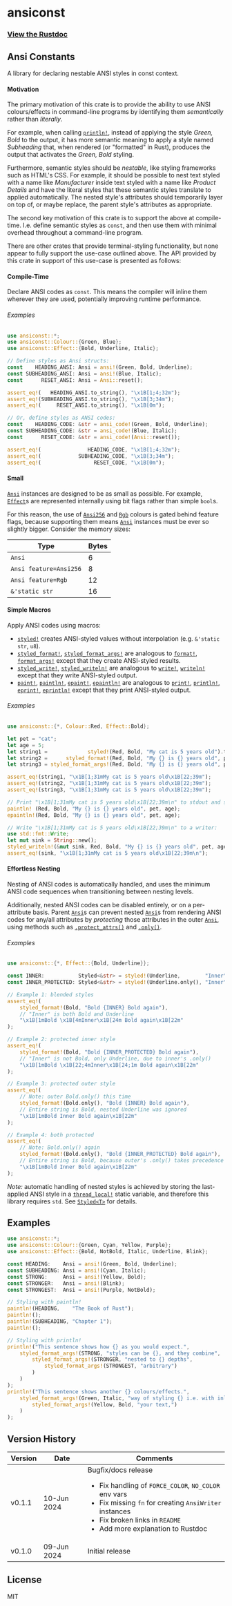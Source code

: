 # ansiconst

### [View the Rustdoc](https://docs.rs/ansiconst)

## Ansi Constants

A library for declaring nestable ANSI styles in const context.

#### Motivation

The primary motivation of this crate is to provide the ability to use
ANSI colours/effects in command-line programs by identifying them
*semantically* rather than *literally*.

For example, when calling [`println!`], instead of applying the style
*Green, Bold* to the output, it has more semantic meaning to apply
a style named *Subheading* that, when rendered (or "formatted" in Rust),
produces the output that activates the *Green, Bold* styling.

Furthermore, semantic styles should be *nestable*, like styling frameworks
such as HTML's CSS. For example, it should be possible to nest text styled
with a name like *Manufacturer* inside text styled with a name like
*Product Details* and have the literal styles that these semantic styles
translate to applied automatically. The nested style's attributes
should temporarily layer on top of, or maybe replace, the parent style's
attributes as appropriate.

The second key motivation of this crate is to support the above at
compile-time. I.e. define semantic styles as `const`, and then use
them with minimal overhead throughout a command-line program.

There are other crates that provide terminal-styling functionality,
but none appear to fully support the use-case outlined above.
The API provided by this crate in support of this use-case is
presented as follows:

#### Compile-Time

Declare ANSI codes as `const`. This means the compiler will inline them
wherever they are used, potentially improving runtime performance.

###### Examples

```rust
use ansiconst::*;
use ansiconst::Colour::{Green, Blue};
use ansiconst::Effect::{Bold, Underline, Italic};

// Define styles as Ansi structs:
const    HEADING_ANSI: Ansi = ansi!(Green, Bold, Underline);
const SUBHEADING_ANSI: Ansi = ansi!(Blue, Italic);
const      RESET_ANSI: Ansi = Ansi::reset();

assert_eq!(   HEADING_ANSI.to_string(), "\x1B[1;4;32m");
assert_eq!(SUBHEADING_ANSI.to_string(), "\x1B[3;34m");
assert_eq!(     RESET_ANSI.to_string(), "\x1B[0m");

// Or, define styles as ANSI codes:
const    HEADING_CODE: &str = ansi_code!(Green, Bold, Underline);
const SUBHEADING_CODE: &str = ansi_code!(Blue, Italic);
const      RESET_CODE: &str = ansi_code!(Ansi::reset());

assert_eq!(               HEADING_CODE, "\x1B[1;4;32m");
assert_eq!(            SUBHEADING_CODE, "\x1B[3;34m");
assert_eq!(                 RESET_CODE, "\x1B[0m");
```

#### Small

[`Ansi`] instances are designed to be as small as possible. For example, [`Effect`]s
are represented internally using bit flags rather than simple `bool`s.

For this reason, the use of [`Ansi256`][Colour::Ansi256] and [`Rgb`][Colour::Rgb] colours
is gated behind feature flags, because supporting them means [`Ansi`] instances
must be ever so slightly bigger. Consider the memory sizes:

| Type                   | Bytes |
|------------------------|-------|
| `Ansi`                 |    6  |
| `Ansi feature=Ansi256` |    8  |
| `Ansi feature=Rgb`     |   12  |
| `&'static str`         |   16  |

#### Simple Macros

Apply ANSI codes using macros:

- [`styled!`] creates ANSI-styled values without interpolation (e.g. `&'static str`, `u8`).
- [`styled_format!`], [`styled_format_args!`] are analogous to
[`format!`], [`format_args!`] except that they create ANSI-styled results.
- [`styled_write!`], [`styled_writeln!`] are analogous to
[`write!`], [`writeln!`] except that they write ANSI-styled output.
- [`paint!`], [`paintln!`], [`epaint!`], [`epaintln!`] are analogous to
[`print!`], [`println!`], [`eprint!`], [`eprintln!`] except that they print ANSI-styled output.

###### Examples

```rust
use ansiconst::{*, Colour::Red, Effect::Bold};

let pet = "cat";
let age = 5;
let string1 =             styled!(Red, Bold, "My cat is 5 years old").to_string();
let string2 =      styled_format!(Red, Bold, "My {} is {} years old", pet, age);
let string3 = styled_format_args!(Red, Bold, "My {} is {} years old", pet, age).to_string();

assert_eq!(string1, "\x1B[1;31mMy cat is 5 years old\x1B[22;39m");
assert_eq!(string2, "\x1B[1;31mMy cat is 5 years old\x1B[22;39m");
assert_eq!(string3, "\x1B[1;31mMy cat is 5 years old\x1B[22;39m");

// Print "\x1B[1;31mMy cat is 5 years old\x1B[22;39m\n" to stdout and stderr:
paintln! (Red, Bold, "My {} is {} years old", pet, age);
epaintln!(Red, Bold, "My {} is {} years old", pet, age);

// Write "\x1B[1;31mMy cat is 5 years old\x1B[22;39m\n" to a writer:
use std::fmt::Write;
let mut sink = String::new();
styled_writeln!(&mut sink, Red, Bold, "My {} is {} years old", pet, age).unwrap();
assert_eq!(sink, "\x1B[1;31mMy cat is 5 years old\x1B[22;39m\n");
```

#### Effortless Nesting

Nesting of ANSI codes is automatically handled, and uses the minimum ANSI code
sequences when transitioning between nesting levels.

Additionally, nested ANSI codes can be disabled entirely, or on a per-attribute basis.
Parent [`Ansi`]s can prevent nested [`Ansi`]s from rendering ANSI codes for any/all
attributes by *protecting* those attributes in the outer [`Ansi`], using methods such as
[`.protect_attrs()`][Ansi::protect_attrs] and [`.only()`][Ansi::only].

###### Examples

```rust
use ansiconst::{*, Effect::{Bold, Underline}};

const INNER:           Styled<&str> = styled!(Underline,        "Inner");
const INNER_PROTECTED: Styled<&str> = styled!(Underline.only(), "Inner");

// Example 1: blended styles
assert_eq!(
    styled_format!(Bold, "Bold {INNER} Bold again"),
    // "Inner" is both Bold and Underline
    "\x1B[1mBold \x1B[4mInner\x1B[24m Bold again\x1B[22m"
);

// Example 2: protected inner style
assert_eq!(
    styled_format!(Bold, "Bold {INNER_PROTECTED} Bold again"),
    // "Inner" is not Bold, only Underline, due to inner's .only()
    "\x1B[1mBold \x1B[22;4mInner\x1B[24;1m Bold again\x1B[22m"
);

// Example 3: protected outer style
assert_eq!(
    // Note: outer Bold.only() this time
    styled_format!(Bold.only(), "Bold {INNER} Bold again"),
    // Entire string is Bold, nested Underline was ignored
    "\x1B[1mBold Inner Bold again\x1B[22m"
);

// Example 4: both protected
assert_eq!(
    // Note: Bold.only() again
    styled_format!(Bold.only(), "Bold {INNER_PROTECTED} Bold again"),
    // Entire string is Bold, because outer's .only() takes precedence over inner's
    "\x1B[1mBold Inner Bold again\x1B[22m"
);

```

_Note:_ automatic handling of nested styles is achieved by storing the last-applied
ANSI style in a [`thread_local!`] static variable, and therefore this library
requires `std`. See [`Styled<T>`] for details.

## Examples

```rust
use ansiconst::*;
use ansiconst::Colour::{Green, Cyan, Yellow, Purple};
use ansiconst::Effect::{Bold, NotBold, Italic, Underline, Blink};

const HEADING:    Ansi = ansi!(Green, Bold, Underline);
const SUBHEADING: Ansi = ansi!(Cyan, Italic);
const STRONG:     Ansi = ansi!(Yellow, Bold);
const STRONGER:   Ansi = ansi!(Blink);
const STRONGEST:  Ansi = ansi!(Purple, NotBold);

// Styling with paintln!
paintln!(HEADING,    "The Book of Rust");
paintln!();
paintln!(SUBHEADING, "Chapter 1");
paintln!();

// Styling with println!
println!("This sentence shows how {} as you would expect.",
    styled_format_args!(STRONG, "styles can be {}, and they combine",
        styled_format_args!(STRONGER, "nested to {} depths",
            styled_format_args!(STRONGEST, "arbitrary")
        )
    )
);
println!("This sentence shows another {} colours/effects.",
    styled_format_args!(Green, Italic, "way of styling {} i.e. with inline",
        styled_format_args!(Yellow, Bold, "your text,")
    )
);
```

[`print!`]:              https://doc.rust-lang.org/std/macro.print.html
[`println!`]:            https://doc.rust-lang.org/std/macro.println.html
[`eprint!`]:             https://doc.rust-lang.org/std/macro.eprint.html
[`eprintln!`]:           https://doc.rust-lang.org/std/macro.eprintln.html
[`write!`]:              https://doc.rust-lang.org/std/macro.write.html
[`writeln!`]:            https://doc.rust-lang.org/std/macro.writeln.html
[`format!`]:             https://doc.rust-lang.org/std/macro.format.html
[`format_args!`]:        https://doc.rust-lang.org/std/macro.format_args.html
[`thread_local!`]:       https://doc.rust-lang.org/std/macro.thread_local.html

[`Ansi`]:                https://docs.rs/ansiconst/latest/ansiconst/struct.Ansi.html
[`Colour`]:              https://docs.rs/ansiconst/latest/ansiconst/enum.Colour.html
[`Effect`]:              https://docs.rs/ansiconst/latest/ansiconst/enum.Effect.html
[`Styled<T>`]:           https://docs.rs/ansiconst/latest/ansiconst/struct.Styled.html
[`styled!`]:             https://docs.rs/ansiconst/latest/ansiconst/macro.styled.html
[`styled_format!`]:      https://docs.rs/ansiconst/latest/ansiconst/macro.styled_format.html
[`styled_format_args!`]: https://docs.rs/ansiconst/latest/ansiconst/macro.styled_format_args.html
[`styled_write!`]:       https://docs.rs/ansiconst/latest/ansiconst/macro.styled_write.html
[`styled_writeln!`]:     https://docs.rs/ansiconst/latest/ansiconst/macro.styled_writeln.html
[`paint!`]:              https://docs.rs/ansiconst/latest/ansiconst/macro.paint.html
[`paintln!`]:            https://docs.rs/ansiconst/latest/ansiconst/macro.paintln.html
[`epaint!`]:             https://docs.rs/ansiconst/latest/ansiconst/macro.epaint.html
[`epaintln!`]:           https://docs.rs/ansiconst/latest/ansiconst/macro.epaintln.html
[Colour::Ansi256]:       https://docs.rs/ansiconst/latest/ansiconst/enum.Colour.html#variant.Ansi256
[Colour::Rgb]:           https://docs.rs/ansiconst/latest/ansiconst/enum.Colour.html#variant.Rgb
[Ansi::protect_attrs]:   https://docs.rs/ansiconst/latest/ansiconst/struct.Ansi.html#method.protected_attrs
[Ansi::only]:            https://docs.rs/ansiconst/latest/ansiconst/struct.Ansi.html#method.only

## Version History

<table>
<thead>
<tr>
    <th>Version</th>
    <th>Date</th>
    <th>Comments</th>
</tr>
</thead>
<tbody>
<tr>
    <td>v0.1.1</td>
    <td>10-Jun 2024</td>
    <td>Bugfix/docs release
        <ul>
        <li>Fix handling of <code>FORCE_COLOR</code>, <code>NO_COLOR</code> env vars</li>
        <li>Fix missing <code>fn</code> for creating <code>AnsiWriter</code> instances</li>
        <li>Fix broken links in <code>README</code></li>
        <li>Add more explanation to Rustdoc</li>
        </ul>
    </td>
</tr>
<tr>
    <td>v0.1.0</td>
    <td>09-Jun 2024</td>
    <td>Initial release</td>
    </td>
</tr>
</tbody>
</table>

## License
MIT
